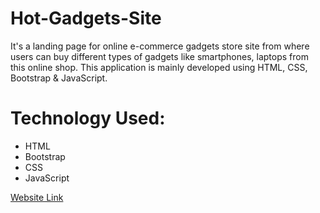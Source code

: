 # Hot-Gadgets-Site
It's a landing page for online e-commerce gadgets store site from where users can buy different types of gadgets like smartphones, laptops from this online shop. This application is mainly developed using HTML, CSS, Bootstrap & JavaScript.
# Technology Used: <br>
<ul>
<li>HTML </li>
<li>Bootstrap </li>
<li>CSS </li>
<li>JavaScript </li>

</ul>


  <a href="">Website Link</a>
